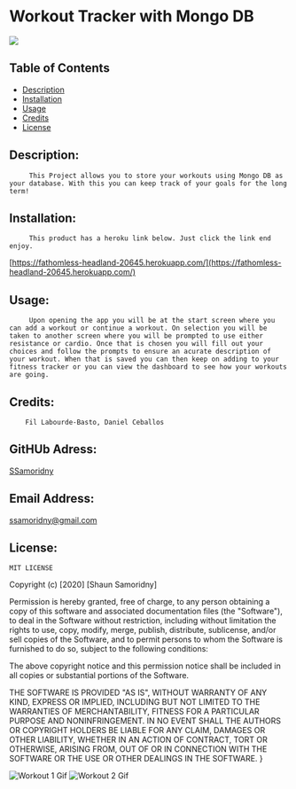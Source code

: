 

# Workout Tracker with Mongo DB
![](https://img.shields.io/badge/README-GOODREADME-brightgreen)

## Table of Contents
- [Description](#description)
- [Installation](#installation)
- [Usage](#usage)
- [Credits](#credits)
- [License](#license)

## Description: 

         This Project allows you to store your workouts using Mongo DB as your database. With this you can keep track of your goals for the long term!

## Installation:

         This product has a heroku link below. Just click the link end enjoy.
   [https://fathomless-headland-20645.herokuapp.com/](https://fathomless-headland-20645.herokuapp.com/)

## Usage:

         Upon opening the app you will be at the start screen where you can add a workout or continue a workout. On selection you will be taken to another screen where you will be prompted to use either resistance or cardio. Once that is chosen you will fill out your choices and follow the prompts to ensure an acurate description of your workout. When that is saved you can then keep on adding to your fitness tracker or you can view the dashboard to see how your workouts are going.

## Credits:

        Fil Labourde-Basto, Daniel Ceballos

## GitHUb Adress:

   [SSamoridny](github.com/SSamoridny)

## Email Address:

   [ssamoridny@gmail.com](ssamoridny@gmail.com)

## License:
    

    
    MIT LICENSE

Copyright (c) [2020] [Shaun Samoridny]

Permission is hereby granted, free of charge, to any person obtaining a copy
of this software and associated documentation files (the "Software"), to deal
in the Software without restriction, including without limitation the rights
to use, copy, modify, merge, publish, distribute, sublicense, and/or sell
copies of the Software, and to permit persons to whom the Software is
furnished to do so, subject to the following conditions:

The above copyright notice and this permission notice shall be included in all
copies or substantial portions of the Software.

THE SOFTWARE IS PROVIDED "AS IS", WITHOUT WARRANTY OF ANY KIND, EXPRESS OR
IMPLIED, INCLUDING BUT NOT LIMITED TO THE WARRANTIES OF MERCHANTABILITY,
FITNESS FOR A PARTICULAR PURPOSE AND NONINFRINGEMENT. IN NO EVENT SHALL THE
AUTHORS OR COPYRIGHT HOLDERS BE LIABLE FOR ANY CLAIM, DAMAGES OR OTHER
LIABILITY, WHETHER IN AN ACTION OF CONTRACT, TORT OR OTHERWISE, ARISING FROM,
OUT OF OR IN CONNECTION WITH THE SOFTWARE OR THE USE OR OTHER DEALINGS IN THE
SOFTWARE.
}
      
![Workout 1 Gif](https://user-images.githubusercontent.com/30538162/99458547-efc3a700-28e9-11eb-948f-2ed0b7af2343.gif)
![Workout 2 Gif](https://user-images.githubusercontent.com/30538162/99458565-f81be200-28e9-11eb-89a7-3f2d8c186b5b.gif)
   
